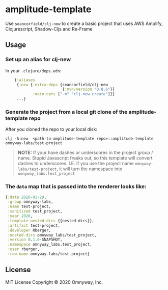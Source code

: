 # amplitude-template

Use `seancorfield/clj-new` to create a basic project that uses AWS Amplify, Clojurescript, Shadow-Cljs and Re-Frame

## Usage

### Set up an alias for clj-new 

In your `.clojure/deps.edn`:

```clj
    {:aliases
     {:new {:extra-deps {seancorfield/clj-new
                         {:mvn/version "0.8.6"}}
            :main-opts ["-m" "clj-new.create"]}}
     ...}
```

### Generate the project from a local git clone of the amplitude-template repo

After you cloned the repo to your local disk:

```
clj -A:new  <path-to-amplitude-template repo>::amplitude-template omnyway-labs/test-project
```

> __NOTE:__ If your have dashes or underscores in the project group / name. 
> Stupid Javascript freaks out, so this template will convert dashes to underscores. 
> I.E. if you use the project name `omnyway-labs/test-project`, it will turn the namespace into `omnyway_labs.test_project`

### The `data` map that is passed into the renderer looks like:

```clj
{:date 2020-01-29,
 :group omnyway-labs,
 :name test-project,
 :sanitized test_project,
 :year 2020,
 :template-nested-dirs {{nested-dirs}},
 :artifact test-project,
 :developer Rberger,
 :nested-dirs omnyway_labs/test_project,
 :version 0.1.0-SNAPSHOT,
 :namespace omnyway_labs.test_project,
 :user rberger,
 :raw-name omnyway-labs/test-project}
```


## License
MIT License
Copyright © 2020 Omnyway, Inc.

